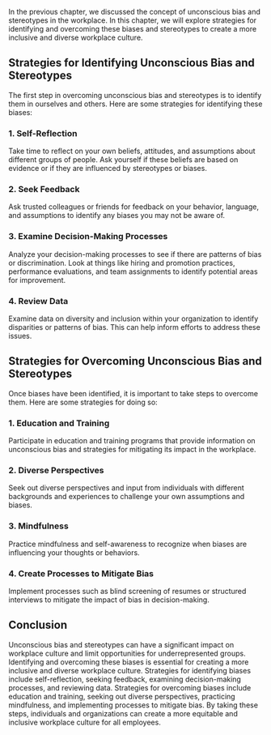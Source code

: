 
In the previous chapter, we discussed the concept of unconscious bias and stereotypes in the workplace. In this chapter, we will explore strategies for identifying and overcoming these biases and stereotypes to create a more inclusive and diverse workplace culture.

Strategies for Identifying Unconscious Bias and Stereotypes
-----------------------------------------------------------

The first step in overcoming unconscious bias and stereotypes is to identify them in ourselves and others. Here are some strategies for identifying these biases:

### 1. Self-Reflection

Take time to reflect on your own beliefs, attitudes, and assumptions about different groups of people. Ask yourself if these beliefs are based on evidence or if they are influenced by stereotypes or biases.

### 2. Seek Feedback

Ask trusted colleagues or friends for feedback on your behavior, language, and assumptions to identify any biases you may not be aware of.

### 3. Examine Decision-Making Processes

Analyze your decision-making processes to see if there are patterns of bias or discrimination. Look at things like hiring and promotion practices, performance evaluations, and team assignments to identify potential areas for improvement.

### 4. Review Data

Examine data on diversity and inclusion within your organization to identify disparities or patterns of bias. This can help inform efforts to address these issues.

Strategies for Overcoming Unconscious Bias and Stereotypes
----------------------------------------------------------

Once biases have been identified, it is important to take steps to overcome them. Here are some strategies for doing so:

### 1. Education and Training

Participate in education and training programs that provide information on unconscious bias and strategies for mitigating its impact in the workplace.

### 2. Diverse Perspectives

Seek out diverse perspectives and input from individuals with different backgrounds and experiences to challenge your own assumptions and biases.

### 3. Mindfulness

Practice mindfulness and self-awareness to recognize when biases are influencing your thoughts or behaviors.

### 4. Create Processes to Mitigate Bias

Implement processes such as blind screening of resumes or structured interviews to mitigate the impact of bias in decision-making.

Conclusion
----------

Unconscious bias and stereotypes can have a significant impact on workplace culture and limit opportunities for underrepresented groups. Identifying and overcoming these biases is essential for creating a more inclusive and diverse workplace culture. Strategies for identifying biases include self-reflection, seeking feedback, examining decision-making processes, and reviewing data. Strategies for overcoming biases include education and training, seeking out diverse perspectives, practicing mindfulness, and implementing processes to mitigate bias. By taking these steps, individuals and organizations can create a more equitable and inclusive workplace culture for all employees.
